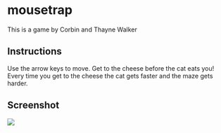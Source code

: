 # mousetrap
This is a game by Corbin and Thayne Walker

## Instructions
Use the arrow keys to move.
Get to the cheese before the cat eats you!
Every time you get to the cheese the cat gets faster and the maze gets harder.

## Screenshot
![](scrennshot.png?raw=true)
